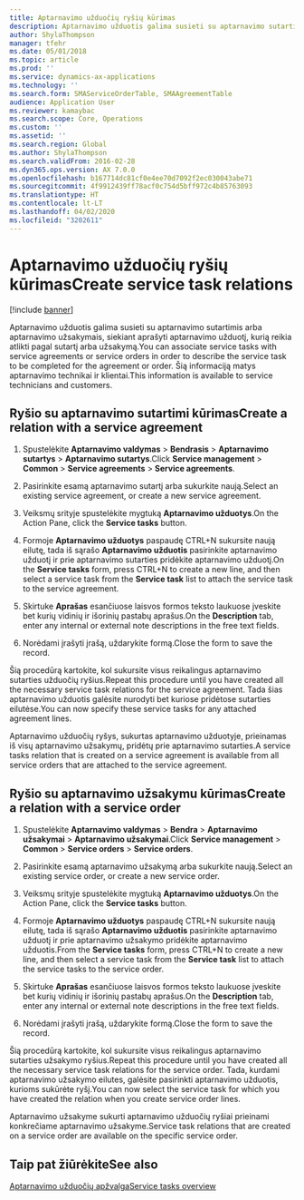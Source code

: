 ```yaml
---
title: Aptarnavimo užduočių ryšių kūrimas
description: Aptarnavimo užduotis galima susieti su aptarnavimo sutartimis arba aptarnavimo užsakymais, siekiant aprašyti aptarnavimo užduotį, kurią reikia atlikti pagal sutartį arba užsakymą.
author: ShylaThompson
manager: tfehr
ms.date: 05/01/2018
ms.topic: article
ms.prod: ''
ms.service: dynamics-ax-applications
ms.technology: ''
ms.search.form: SMAServiceOrderTable, SMAAgreementTable
audience: Application User
ms.reviewer: kamaybac
ms.search.scope: Core, Operations
ms.custom: ''
ms.assetid: ''
ms.search.region: Global
ms.author: ShylaThompson
ms.search.validFrom: 2016-02-28
ms.dyn365.ops.version: AX 7.0.0
ms.openlocfilehash: b167714dc81cf0e4ee70d7092f2ec030043abe71
ms.sourcegitcommit: 4f9912439ff78acf0c754d5bff972c4b85763093
ms.translationtype: HT
ms.contentlocale: lt-LT
ms.lasthandoff: 04/02/2020
ms.locfileid: "3202611"
---
```

# <a name="create-service-task-relations"></a><span data-ttu-id="77506-103">Aptarnavimo užduočių ryšių kūrimas</span><span class="sxs-lookup"><span data-stu-id="77506-103">Create service task relations</span></span>    

[!include [banner](../includes/banner.md)]

<span data-ttu-id="77506-104">Aptarnavimo užduotis galima susieti su aptarnavimo sutartimis arba aptarnavimo užsakymais, siekiant aprašyti aptarnavimo užduotį, kurią reikia atlikti pagal sutartį arba užsakymą.</span><span class="sxs-lookup"><span data-stu-id="77506-104">You can associate service tasks with service agreements or service orders in order to describe the service task to be completed for the agreement or order.</span></span> <span data-ttu-id="77506-105">Šią informaciją matys aptarnavimo technikai ir klientai.</span><span class="sxs-lookup"><span data-stu-id="77506-105">This information is available to service technicians and customers.</span></span>

## <a name="create-a-relation-with-a-service-agreement"></a><span data-ttu-id="77506-106">Ryšio su aptarnavimo sutartimi kūrimas</span><span class="sxs-lookup"><span data-stu-id="77506-106">Create a relation with a service agreement</span></span>

1.  <span data-ttu-id="77506-107">Spustelėkite **Aptarnavimo valdymas** \> **Bendrasis** \> **Aptarnavimo sutartys** \> **Aptarnavimo sutartys**.</span><span class="sxs-lookup"><span data-stu-id="77506-107">Click **Service management** \> **Common** \> **Service agreements** \> **Service agreements**.</span></span>

2.  <span data-ttu-id="77506-108">Pasirinkite esamą aptarnavimo sutartį arba sukurkite naują.</span><span class="sxs-lookup"><span data-stu-id="77506-108">Select an existing service agreement, or create a new service agreement.</span></span>

3.  <span data-ttu-id="77506-109">Veiksmų srityje spustelėkite mygtuką **Aptarnavimo užduotys**.</span><span class="sxs-lookup"><span data-stu-id="77506-109">On the Action Pane, click the **Service tasks** button.</span></span>

4.  <span data-ttu-id="77506-110">Formoje **Aptarnavimo užduotys** paspaudę CTRL+N sukursite naują eilutę, tada iš sąrašo **Aptarnavimo užduotis** pasirinkite aptarnavimo užduotį ir prie aptarnavimo sutarties pridėkite aptarnavimo užduotį.</span><span class="sxs-lookup"><span data-stu-id="77506-110">On the **Service tasks** form, press CTRL+N to create a new line, and then select a service task from the **Service task** list to attach the service task to the service agreement.</span></span>

5.  <span data-ttu-id="77506-111">Skirtuke **Aprašas** esančiuose laisvos formos teksto laukuose įveskite bet kurių vidinių ir išorinių pastabų aprašus.</span><span class="sxs-lookup"><span data-stu-id="77506-111">On the **Description** tab, enter any internal or external note descriptions in the free text fields.</span></span>

6.  <span data-ttu-id="77506-112">Norėdami įrašyti įrašą, uždarykite formą.</span><span class="sxs-lookup"><span data-stu-id="77506-112">Close the form to save the record.</span></span>

<span data-ttu-id="77506-113">Šią procedūrą kartokite, kol sukursite visus reikalingus aptarnavimo sutarties užduočių ryšius.</span><span class="sxs-lookup"><span data-stu-id="77506-113">Repeat this procedure until you have created all the necessary service task relations for the service agreement.</span></span> <span data-ttu-id="77506-114">Tada šias aptarnavimo užduotis galėsite nurodyti bet kuriose pridėtose sutarties eilutėse.</span><span class="sxs-lookup"><span data-stu-id="77506-114">You can now specify these service tasks for any attached agreement lines.</span></span>

<span data-ttu-id="77506-115">Aptarnavimo užduočių ryšys, sukurtas aptarnavimo užduotyje, prieinamas iš visų aptarnavimo užsakymų, pridėtų prie aptarnavimo sutarties.</span><span class="sxs-lookup"><span data-stu-id="77506-115">A service tasks relation that is created on a service agreement is available from all service orders that are attached to the service agreement.</span></span>

## <a name="create-a-relation-with-a-service-order"></a><span data-ttu-id="77506-116">Ryšio su aptarnavimo užsakymu kūrimas</span><span class="sxs-lookup"><span data-stu-id="77506-116">Create a relation with a service order</span></span>

1.  <span data-ttu-id="77506-117">Spustelėkite **Aptarnavimo valdymas** \> **Bendra** \> **Aptarnavimo užsakymai** \> **Aptarnavimo užsakymai**.</span><span class="sxs-lookup"><span data-stu-id="77506-117">Click **Service management** \> **Common** \> **Service orders** \> **Service orders**.</span></span>

2.  <span data-ttu-id="77506-118">Pasirinkite esamą aptarnavimo užsakymą arba sukurkite naują.</span><span class="sxs-lookup"><span data-stu-id="77506-118">Select an existing service order, or create a new service order.</span></span>

3.  <span data-ttu-id="77506-119">Veiksmų srityje spustelėkite mygtuką **Aptarnavimo užduotys**.</span><span class="sxs-lookup"><span data-stu-id="77506-119">On the Action Pane, click the **Service tasks** button.</span></span>

4.  <span data-ttu-id="77506-120">Formoje **Aptarnavimo užduotys** paspaudę CTRL+N sukursite naują eilutę, tada iš sąrašo **Aptarnavimo užduotis** pasirinkite aptarnavimo užduotį ir prie aptarnavimo užsakymo pridėkite aptarnavimo užduotis.</span><span class="sxs-lookup"><span data-stu-id="77506-120">From the **Service tasks** form, press CTRL+N to create a new line, and then select a service task from the **Service task** list to attach the service tasks to the service order.</span></span>

5.  <span data-ttu-id="77506-121">Skirtuke **Aprašas** esančiuose laisvos formos teksto laukuose įveskite bet kurių vidinių ir išorinių pastabų aprašus.</span><span class="sxs-lookup"><span data-stu-id="77506-121">On the **Description** tab, enter any internal or external note descriptions in the free text fields.</span></span>

6.  <span data-ttu-id="77506-122">Norėdami įrašyti įrašą, uždarykite formą.</span><span class="sxs-lookup"><span data-stu-id="77506-122">Close the form to save the record.</span></span>

<span data-ttu-id="77506-123">Šią procedūrą kartokite, kol sukursite visus reikalingus aptarnavimo sutarties užsakymo ryšius.</span><span class="sxs-lookup"><span data-stu-id="77506-123">Repeat this procedure until you have created all the necessary service task relations for the service order.</span></span> <span data-ttu-id="77506-124">Tada, kurdami aptarnavimo užsakymo eilutes, galėsite pasirinkti aptarnavimo užduotis, kurioms sukūrėte ryšį.</span><span class="sxs-lookup"><span data-stu-id="77506-124">You can now select the service task for which you have created the relation when you create service order lines.</span></span>

<span data-ttu-id="77506-125">Aptarnavimo užsakyme sukurti aptarnavimo užduočių ryšiai prieinami konkrečiame aptarnavimo užsakyme.</span><span class="sxs-lookup"><span data-stu-id="77506-125">Service task relations that are created on a service order are available on the specific service order.</span></span>

## <a name="see-also"></a><span data-ttu-id="77506-126">Taip pat žiūrėkite</span><span class="sxs-lookup"><span data-stu-id="77506-126">See also</span></span>

[<span data-ttu-id="77506-127">Aptarnavimo užduočių apžvalga</span><span class="sxs-lookup"><span data-stu-id="77506-127">Service tasks overview</span></span>](service-tasks.md)


  


